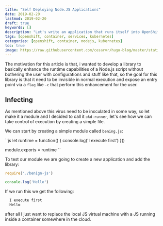 ```yaml
---
title: "Self Deploying Node.JS Applications"
date: 2019-02-20
lastmod: 2019-02-20
draft: true
keywords: []
description: "Let's write an application that runs itself into OpenShift."
tags: [openshift, container, services, kubernetes]
categories: [openshift, container, nodejs, kubernetes]
toc: true
image: https://raw.githubusercontent.com/cesarvr/hugo-blog/master/static/static/logo/js.png
---
```


The motivation for this article is that, i wanted to develop a library to basically enhance the runtime capabilities of a Node.js script without bothering the user with configurations and stuff like that, so the goal for this library is that it need to be invisible in normal execution and expose an entry point via a ``flag`` like ``-c`` that perform this enhancement for the user.


## Infecting

As mentioned above this virus need to be inoculated in some way, so let make it a module and I decided to call it ``okd-runner``, let's see how we can take control of execution by creating a simple file.

We can start by creating a simple module called ``bening.js``:

``js
let runtime = function() {
  console.log('I execute first')
}()

module.exports = runtime
``

To test our module we are going to create a new application and add the library:

```js
require('./benign-js')

console.log('Hello')
```

If we run this we get the following:

```sh
  I execute first
  Hello
```






after all I just want to replace the local JS virtual machine with a JS running inside a container somewhere in the cloud.
